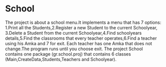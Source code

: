 # School
The project is about a school menu.It implements a menu that has 7 options: 1.Print all the Students,2.Register a new Student to the current Schoolyear, 3.Delete a Student from the current Schoolyear,4.Find schoolyears details,5.Find the classrooms that every teacher operates,6.Find a teacher using his Amka and 7 for exit. Each teacher has one Amka that does not change.The program runs until you choose exit. The project School contains one package (gr.school.proj) that contains 6 classes (Main,CreateData,Students,Teachers and Schoolyear).
